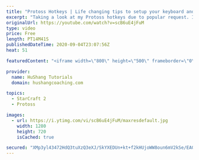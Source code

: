 ```yaml
---
title: "Protoss Hotkeys | Life changing tips to setup your keyboard and mouse"
excerpt: "Taking a look at my Protoss hotkeys due to popular request. If you want download my hotkeys, you can do so @ https://www.hushangcoaching.com/guides/  #protoss #hotkeys #protosshotkeys Protoss Hotkeys | Life changing tips to setup your keyboard and mouse  Coaching --------------------------------------------------------------------------"
originalUrl: https://youtube.com/watch?v=scB6uE4jFuM
type: video
price: Free
length: PT14M41S
publishedDateTime: 2020-09-04T23:07:56Z
heat: 51

featuredContent: "<iframe width=\"800\" height=\"500\" frameborder=\"0\" src=\"https://www.youtube.com/embed/scB6uE4jFuM\" allow=\"accelerometer; autoplay; encrypted-media; gyroscope; picture-in-picture\" allowfullscreen></iframe>"

provider:
  name: HuShang Tutorials
  domain: hushangcoaching.com

topics:
  - StarCraft 2
  - Protoss

images:
  - url: https://i.ytimg.com/vi/scB6uE4jFuM/maxresdefault.jpg
    width: 1280
    height: 720
    isCached: true

secured: "XMp3yl43472HdQ3tuXzQ3eXJ/SkYXEDUn+kt+f2kHUjoWW8oun6mV2kSe/EAGeYX7p8S8yqUJ4/3Ny4XuUsCvRsJ5W5oAY8ULg9FcrgG3QlvQ9Zr5pBYQweV9kHYtuMGnlxuWcKmF95yyJoRsb1lfFIdkG/JSJHNSoJuo4yoJSWx5CAMbLjztAOLtg97zz+Qlorl1ODRYRzca1F4AvJYusTsUEjZVYV2ZH2noqAWCDh30Oi/rLymDW/2cukZGDx+t+PhS0d/WwuCmcN9ykdZpJSKTKCGRUAF2EGY2CP5HGedOyvddE4LIDRksMrwOPwJJc6kGPt6eixcS3tl4BmyvUOaM27TTnxxEawbIByr3SznVX/FURmLVN7yvZ9P0K7yLhpEZC3abxRPZR/2Pma3mQBvOOpcSz6w6kuPxh18SYE=;BFCXcMHY4rJwidiMlQUBBg=="
---
```



